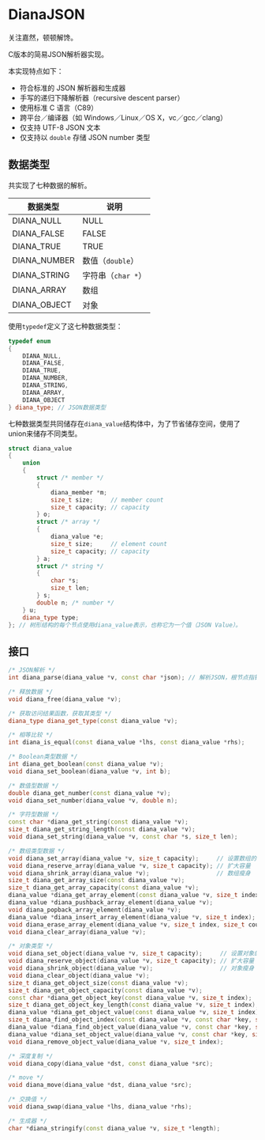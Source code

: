 # DianaJSON

关注嘉然，顿顿解馋。

C版本的简易JSON解析器实现。

本实现特点如下：

- 符合标准的 JSON 解析器和生成器
- 手写的递归下降解析器（recursive descent parser）
- 使用标准 C 语言（C89）
- 跨平台／编译器（如 Windows／Linux／OS X，vc／gcc／clang）
- 仅支持 UTF-8 JSON 文本
- 仅支持以 `double` 存储 JSON number 类型



## 数据类型

共实现了七种数据的解析。

| 数据类型     | 说明               |
| ------------ | ------------------ |
| DIANA_NULL   | NULL               |
| DIANA_FALSE  | FALSE              |
| DIANA_TRUE   | TRUE               |
| DIANA_NUMBER | 数值（`double`）   |
| DIANA_STRING | 字符串（`char *`） |
| DIANA_ARRAY  | 数组               |
| DIANA_OBJECT | 对象               |

使用`typedef`定义了这七种数据类型：

```cpp
typedef enum
{
    DIANA_NULL,
    DIANA_FALSE,
    DIANA_TRUE,
    DIANA_NUMBER,
    DIANA_STRING,
    DIANA_ARRAY,
    DIANA_OBJECT
} diana_type; // JSON数据类型
```

七种数据类型共同储存在`diana_value`结构体中，为了节省储存空间，使用了union来储存不同类型。

```cpp
struct diana_value
{
    union
    {
        struct /* member */
        {
            diana_member *m;
            size_t size;     // member count
            size_t capacity; // capacity
        } o;
        struct /* array */
        {
            diana_value *e;
            size_t size;     // element count
            size_t capacity; // capacity
        } a;
        struct /* string */
        {
            char *s;
            size_t len;
        } s;
        double n; /* number */
    } u;
    diana_type type;
}; // 树形结构的每个节点使用diana_value表示，也称它为一个值（JSON Value）。
```





## 接口

```cpp
/* JSON解析 */
int diana_parse(diana_value *v, const char *json); // 解析JSON，根节点指针v是由使用方负责分配

/* 释放数据 */
void diana_free(diana_value *v);

/* 获取访问结果函数，获取其类型 */
diana_type diana_get_type(const diana_value *v);

/* 相等比较 */
int diana_is_equal(const diana_value *lhs, const diana_value *rhs);

/* Boolean类型数据 */
int diana_get_boolean(const diana_value *v);
void diana_set_boolean(diana_value *v, int b);

/* 数值型数据 */
double diana_get_number(const diana_value *v);
void diana_set_number(diana_value *v, double n);

/* 字符型数据 */
const char *diana_get_string(const diana_value *v);
size_t diana_get_string_length(const diana_value *v);
void diana_set_string(diana_value *v, const char *s, size_t len);

/* 数组类型数据 */
void diana_set_array(diana_value *v, size_t capacity);     // 设置数组的函数，提供初始容量
void diana_reserve_array(diana_value *v, size_t capacity); // 扩大容量
void diana_shrink_array(diana_value *v);                   // 数组瘦身
size_t diana_get_array_size(const diana_value *v);
size_t diana_get_array_capacity(const diana_value *v);
diana_value *diana_get_array_element(const diana_value *v, size_t index);
diana_value *diana_pushback_array_element(diana_value *v);                  // 数组末端加入元素，返回新的元素指针
void diana_popback_array_element(diana_value *v);                           // 删去数组末端元素
diana_value *diana_insert_array_element(diana_value *v, size_t index);      // 在index位置插入一个元素，返回新的元素指针
void diana_erase_array_element(diana_value *v, size_t index, size_t count); // 删去在index位置开始共count个元素（不改变容量）
void diana_clear_array(diana_value *v);                                     // 清除所有元素（不改变容量）

/* 对象类型 */
void diana_set_object(diana_value *v, size_t capacity);     // 设置对象的函数，提供初始容量
void diana_reserve_object(diana_value *v, size_t capacity); // 扩大容量
void diana_shrink_object(diana_value *v);                   // 对象瘦身
void diana_clear_object(diana_value *v);
size_t diana_get_object_size(const diana_value *v);
size_t diana_get_object_capacity(const diana_value *v);
const char *diana_get_object_key(const diana_value *v, size_t index);
size_t diana_get_object_key_length(const diana_value *v, size_t index);
diana_value *diana_get_object_value(const diana_value *v, size_t index);
size_t diana_find_object_index(const diana_value *v, const char *key, size_t klen);
diana_value *diana_find_object_value(diana_value *v, const char *key, size_t klen);
diana_value *diana_set_object_value(diana_value *v, const char *key, size_t klen); // 设置键值对，先搜寻是否存在现有的键，若存在则直接返回该值的指针，不存在时才新增。
void diana_remove_object_value(diana_value *v, size_t index);

/* 深度复制 */
void diana_copy(diana_value *dst, const diana_value *src);

/* move */
void diana_move(diana_value *dst, diana_value *src);

/* 交换值 */
void diana_swap(diana_value *lhs, diana_value *rhs);

/* 生成器 */
char *diana_stringify(const diana_value *v, size_t *length);
```

